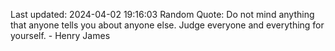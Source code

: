 Last updated: 2024-04-02 19:16:03
Random Quote: Do not mind anything that anyone tells you about anyone else. Judge everyone and everything for yourself. - Henry James
